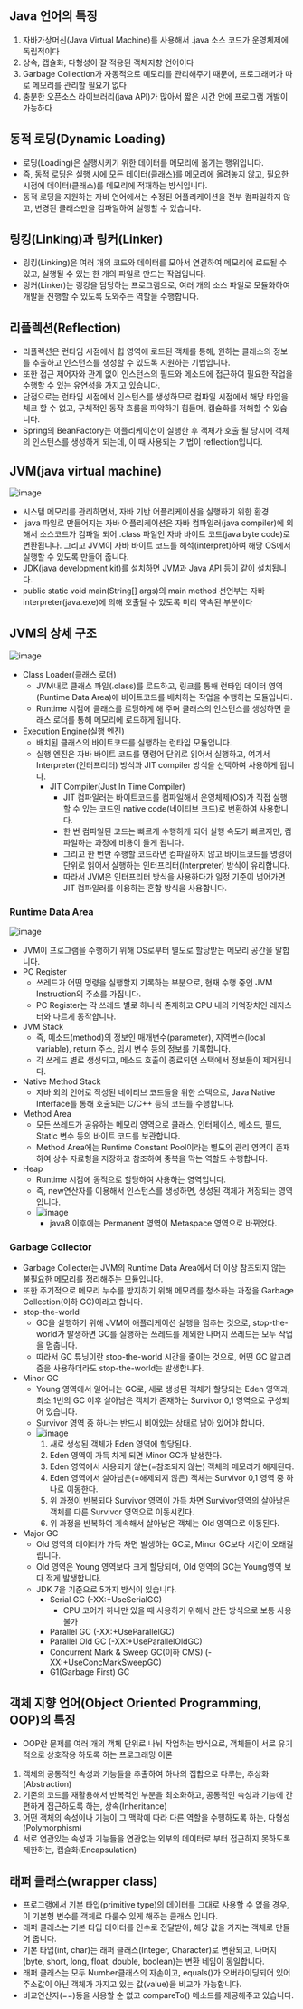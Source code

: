 ## Java 언어의 특징
1. 자바가상머신(Java Virtual Machine)를 사용해서 .java 소스 코드가 운영체제에 독립적이다
2. 상속, 캡슐화, 다형성이 잘 적용된 객체지향 언어이다
3. Garbage Collection가 자동적으로 메모리를 관리해주기 때문에, 프로그래머가 따로 메모리를 관리할 필요가 없다
4. 충분한 오픈소스 라이브러리(java API)가 많아서 짧은 시간 안에 프로그램 개발이 가능하다


## 동적 로딩(Dynamic Loading)
- 로딩(Loading)은 실행시키기 위한 데이터를 메모리에 옮기는 행위입니다.
- 즉, 동적 로딩은 실행 시에 모든 데이터(클래스)를 메모리에 올려놓지 않고, 필요한 시점에 데이터(클래스)를 메모리에 적재하는 방식입니다.
- 동적 로딩을 지원하는 자바 언어에서는 수정된 어플리케이션을 전부 컴파일하지 않고, 변경된 클래스만을 컴파일하여 실행할 수 있습니다. 


## 링킹(Linking)과 링커(Linker)
- 링킹(Linking)은 여러 개의 코드와 데이터를 모아서 연결하여 메모리에 로드될 수 있고, 실행될 수 있는 한 개의 파일로 만드는 작업입니다.
- 링커(Linker)는 링킹을 담당하는 프로그램으로, 여러 개의 소스 파일로 모듈화하여 개발을 진행할 수 있도록 도와주는 역할을 수행합니다.


## 리플렉션(Reflection)
- 리플렉션은 런타임 시점에서 힙 영역에 로드된 객체를 통해, 원하는 클래스의 정보를 추출하고 인스턴스를 생성할 수 있도록 지원하는 기법입니다.
- 또한 접근 제어자와 관계 없이 인스턴스의 필드와 메소드에 접근하여 필요한 작업을 수행할 수 있는 유연성을 가지고 있습니다.
- 단점으로는 런타임 시점에서 인스턴스를 생성하므로 컴파일 시점에서 해당 타입을 체크 할 수 없고, 구체적인 동작 흐름을 파악하기 힘들며, 캡슐화를 저해할 수 있습니다.
- Spring의 BeanFactory는 어플리케이션이 실행한 후 객체가 호출 될 당시에 객체의 인스턴스를 생성하게 되는데, 이 때 사용되는 기법이 reflection입니다.


## JVM(java virtual machine)
![image](https://user-images.githubusercontent.com/15611500/222065677-a169aa88-e139-4302-ab1b-029293c57aeb.png)
- 시스템 메모리를 관리하면서, 자바 기반 어플리케이션을 실행하기 위한 환경
- .java 파일로 만들어지는 자바 어플리케이션은 자바 컴파일러(java compiler)에 의해서 소스코드가 컴파일 되어 .class 파일인 자바 바이트 코드(java byte code)로 변환됩니다. 그리고 JVM이 자바 바이트 코드를 해석(interpret)하여 해당 OS에서 실행할 수 있도록 만들어 줍니다.
- JDK(java development kit)를 설치하면 JVM과 Java API 등이 같이 설치됩니다.
- public static void main(String[] args)의 main method 선언부는 자바 interpreter(java.exe)에 의해 호출될 수 있도록 미리 약속된 부분이다


## JVM의 상세 구조
![image](https://user-images.githubusercontent.com/15611500/222067329-368e66dd-602d-48b9-91b1-2f38fb3a99f7.png)

- Class Loader(클래스 로더)
  - JVM내로 클래스 파일(.class)를 로드하고, 링크를 통해 런타임 데이터 영역(Runtime Data Area)에 바이트코드를 배치하는 작업을 수행하는 모듈입니다.
  - Runtime 시점에 클래스를 로딩하게 해 주며 클래스의 인스턴스를 생성하면 클래스 로더를 통해 메모리에 로드하게 됩니다.
- Execution Engine(실행 엔진)
  - 배치된 클래스의 바이트코드를 실행하는 런타임 모듈입니다.
  - 실행 엔진은 자바 바이트 코드를 명령어 단위로 읽어서 실행하고, 여기서 Interpreter(인터프리터) 방식과 JIT compiler 방식을 선택하여 사용하게 됩니다.
    - JIT Compiler(Just In Time Compiler)
      - JIT 컴파일러는 바이트코드를 컴파일해서 운영체제(OS)가 직접 실행할 수 있는 코드인 native code(네이티브 코드)로 변환하여 사용합니다.
      - 한 번 컴파일된 코드는 빠르게 수행하게 되어 실행 속도가 빠르지만, 컴파일하는 과정에 비용이 들게 됩니다. 
      - 그리고 한 번만 수행할 코드라면 컴파일하지 않고 바이트코드를 명령어 단위로 읽어서 실행하는 인터프리터(Interpreter) 방식이 유리합니다.
      - 따라서 JVM은 인터프리터 방식을 사용하다가 일정 기준이 넘어가면 JIT 컴파일러를 이용하는 혼합 방식을 사용합니다.
      

### Runtime Data Area

![image](https://user-images.githubusercontent.com/15611500/222074986-2e25fc84-a8ea-410d-81e3-e278753e374f.png)
- JVM이 프로그램을 수행하기 위해 OS로부터 별도로 할당받는 메모리 공간을 말합니다.
- PC Register
  - 쓰레드가 어떤 명령을 실행할지 기록하는 부분으로, 현재 수행 중인 JVM Instruction의 주소를 가집니다.
  - PC Register는 각 쓰레드 별로 하나씩 존재하고 CPU 내의 기억장치인 레지스터와 다르게 동작합니다.
- JVM Stack
  - 즉, 메소드(method)의 정보인 매개변수(parameter), 지역변수(local variable), return 주소, 임시 변수 등의 정보를 기록합니다.
  - 각 쓰레드 별로 생성되고, 메소드 호출이 종료되면 스택에서 정보들이 제거됩니다.
- Native Method Stack
  - 자바 외의 언어로 작성된 네이티브 코드들을 위한 스택으로, Java Native Interface를 통해 호출되는 C/C++ 등의 코드를 수행합니다. 
- Method Area
  - 모든 쓰레드가 공유하는 메모리 영역으로 클래스, 인터페이스, 메소드, 필드, Static 변수 등의 바이트 코드를 보관합니다.
  - Method Area에는 Runtime Constant Pool이라는 별도의 관리 영역이 존재하여 상수 자료형을 저장하고 참조하여 중복을 막는 역할도 수행합니다. 
- Heap
  - Runtime 시점에 동적으로 할당하여 사용하는 영역입니다.
  - 즉, new연산자를 이용해서 인스턴스를 생성하면, 생성된 객체가 저장되는 영역입니다.
  - ![image](https://user-images.githubusercontent.com/15611500/222077002-18aaa614-9883-4ea0-bbb4-b99a390cc843.png)
    - java8 이후에는 Permanent 영역이 Metaspace 영역으로 바뀌었다.


### Garbage Collector
- Garbage Collecter는 JVM의 Runtime Data Area에서 더 이상 참조되지 않는 불필요한 메모리를 정리해주는 모듈입니다.
- 또한 주기적으로 메모리 누수를 방지하기 위해 메모리를 청소하는 과정을 Garbage Collection(이하 GC)이라고 합니다.
- stop-the-world
  - GC을 실행하기 위해 JVM이 애플리케이션 실행을 멈추는 것으로, stop-the-world가 발생하면 GC를 실행하는 쓰레드를 제외한 나머지 쓰레드는 모두 작업을 멈춥니다.
  - 따라서 GC 튜닝이란 stop-the-world 시간을 줄이는 것으로, 어떤 GC 알고리즘을 사용하더라도 stop-the-world는 발생합니다. 
- Minor GC
  - Young 영역에서 일어나는 GC로, 새로 생성된 객체가 할당되는 Eden 영역과, 최소 1번의 GC 이후 살아남은 객체가 존재하는 Survivor 0,1 영역으로 구성되어 있습니다.
  - Survivor 영역 중 하나는 반드시 비어있는 상태로 남아 있어야 합니다.
  - ![image](https://user-images.githubusercontent.com/15611500/222085461-0c348dc3-6323-40d8-8cc3-1c691af8e283.png)
    1. 새로 생성된 객체가 Eden 영역에 할당된다.
    2. Eden 영역이 가득 차게 되면 Minor GC가 발생한다.
    3. Eden 영역에서 사용되지 않는(=참조되지 않는) 객체의 메모리가 해제된다.
    4. Eden 영역에서 살아남은(=해제되지 않은) 객체는 Survivor 0,1 영역 중 하나로 이동한다.
    5. 위 과정이 반복되다 Survivor 영역이 가득 차면 Survivor영역의 살아남은 객체를 다른 Survivor 영역으로 이동시킨다. 
    6. 위 과정을 반복하여 계속해서 살아남은 객체는 Old 영역으로 이동된다.
- Major GC
  - Old 영역의 데이터가 가득 차면 발생하는 GC로, Minor GC보다 시간이 오래걸립니다.
  - Old 영역은 Young 영역보다 크게 할당되며, Old 영역의 GC는 Young영역 보다 적게 발생합니다.
  - JDK 7을 기준으로 5가지 방식이 있습니다.
    - Serial GC (-XX:+UseSerialGC)
      - CPU 코어가 하나만 있을 때 사용하기 위해서 만든 방식으로 보통 사용불가
    - Parallel GC (-XX:+UseParallelGC)
    - Parallel Old GC (-XX:+UseParallelOldGC)
    - Concurrent Mark & Sweep GC(이하 CMS) (-XX:+UseConcMarkSweepGC)
    - G1(Garbage First) GC


## 객체 지향 언어(Object Oriented Programming, OOP)의 특징
- OOP란 문제를 여러 개의 객체 단위로 나눠 작업하는 방식으로, 객체들이 서로 유기적으로 상호작용 하도록 하는 프로그래밍 이론
1. 객체의 공통적인 속성과 기능들을 추출하여 하나의 집합으로 다루는, 추상화(Abstraction)
2. 기존의 코드를 재활용해서 반복적인 부분을 최소화하고, 공통적인 속성과 기능에 간편하게 접근하도록 하는, 상속(Inheritance)
3. 어떤 객체의 속성이나 기능이 그 맥락에 따라 다른 역할을 수행하도록 하는, 다형성(Polymorphism)
4. 서로 연관있는 속성과 기능들을 연관없는 외부의 데이터로 부터 접근하지 못하도록 제한하는, 캡슐화(Encapsulation)


## 래퍼 클래스(wrapper class) 
- 프로그램에서 기본 타입(primitive type)의 데이터를 그대로 사용할 수 없을 경우, 이 기본형 변수를 객체로 다룰수 있게 해주는 클래스 입니다.
- 래퍼 클래스는 기본 타입 데이터를 인수로 전달받아, 해당 값을 가지는 객체로 만들어 줍니다.
- 기본 타입(int, char)는 래퍼 클래스(Integer, Character)로 변환되고, 나머지(byte, short, long, float, double, boolean)는 변환 네임이 동일합니다.
- 래퍼 클래스는 모두 Number클래스의 자손이고, equals()가 오버라이딩되어 있어 주소값이 아닌 객체가 가지고 있는 값(value)을 비교가 가능합니다.
- 비교연산자(==)등을 사용할 순 없고 compareTo() 메소드를 제공해주고 있습니다.














































